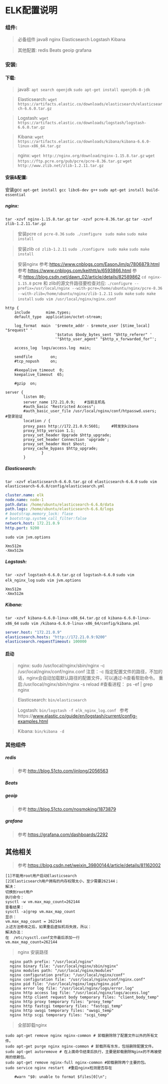 # ELK配置说明

### 组件:
> 必备组件
java8
nginx
Elasticsearch
Logstash
Kibana

> 其他配置:
redis
Beats
geoip
grafana

### 安装:
#### 下载:
> java8:
`apt search openjdk`
`sudo apt-get install openjdk-8-jdk`

> Elasticsearch:
`wget https://artifacts.elastic.co/downloads/elasticsearch/elasticsearch-6.6.0.tar.gz`

> Logstash:
`wget https://artifacts.elastic.co/downloads/logstash/logstash-6.6.0.tar.gz`

> Kibana:
`wget https://artifacts.elastic.co/downloads/kibana/kibana-6.6.0-linux-x86_64.tar.gz`

> nginx:
`wget http://nginx.org/download/nginx-1.15.8.tar.gz`
`wget https://ftp.pcre.org/pub/pcre/pcre-8.36.tar.gz`
`wget http://www.zlib.net/zlib-1.2.11.tar.gz`

#### 安装&配置:

安装gcc
`apt-get install gcc libc6-dev g++`
`sudo apt-get install build-essential`

##### nginx:
`tar -xzvf nginx-1.15.8.tar.gz`
`tar -xzvf pcre-8.36.tar.gz`
`tar -xzvf zlib-1.2.11.tar.gz`

> 安装pcre
`cd pcre-8.36`
`sudo ./configure `
`sudo make`
`sudo make install`

> 安装zlib
`cd zlib-1.2.11`
`sudo ./configure `
`sudo make`
`sudo make install`

> 安装nginx
> 参考:https://www.cnblogs.com/EasonJim/p/7806879.html
> 参考:https://www.cnblogs.com/keithtt/p/6593866.html
> 参考:https://blog.csdn.net/dawn_02/article/details/82589862
`cd nginx-1.15.8`
pcre 和 zlib的源文件路径要检查对应:
`./configure --prefix=/usr/local/nginx --with-pcre=/home/ubuntu/nginx/pcre-8.36 --with-zlib=/home/ubuntu/nginx/zlib-1.2.11`
`sudo make`
`sudo make install`
`sudo vim /usr/local/nginx/nginx.conf`
```
http {
    include       mime.types;
    default_type  application/octet-stream;

    log_format  main  '$remote_addr - $remote_user [$time_local] "$request" '
                      '$status $body_bytes_sent "$http_referer" '
                      '"$http_user_agent" "$http_x_forwarded_for"';

    access_log  logs/access.log  main;

    sendfile        on;
    #tcp_nopush     on;

    #keepalive_timeout  0;
    keepalive_timeout  65;

    #gzip  on;

server {
        listen 80;
        server_name 172.21.0.9;    #当前主机名
        #auth_basic "Restricted Access";
        #auth_basic_user_file /usr/local/nginx/conf/htpasswd.users;      #登录验证
        location / {
        proxy_pass http://172.21.0.9:5601;     #转发到kibana
        proxy_http_version 1.1;
        proxy_set_header Upgrade $http_upgrade;
        proxy_set_header Connection 'upgrade';
        proxy_set_header Host $host;
        proxy_cache_bypass $http_upgrade;
                }
        }
```




##### Elasticsearch:
`tar -xzvf elasticsearch-6.6.0.tar.gz`
`cd elasticsearch-6.6.0`
`sudo vim elasticsearch-6.6.0/config/elasticsearch.yml`
```yml
cluster.name: elk
node.name: node-1
path.data: /home/ubuntu/elasticsearch-6.6.0/data
path.logs: /home/ubuntu/elasticsearch-6.6.0/logs
# bootstrap.memory_lock: flase
# bootstrap.system_call_filter:false
network.host: 172.21.0.9
http.port: 9200
```
`sudo vim jvm.options`
```
Xms512m
-Xmx512m
```


##### Logstash:
`tar -xzvf logstash-6.6.0.tar.gz`
`cd logstash-6.6.0`
`sudo vim elk_nginx_log`
`sudo vim jvm.options`
```
Xms512m
-Xmx512m
```

##### Kibana:
`tar -xzvf kibana-6.6.0-linux-x86_64.tar.gz`
`cd kibana-6.6.0-linux-x86_64`
`sudo vim /kibana-6.6.0-linux-x86_64/config/kibana.yml`
```yml
server.host: "172.21.0.9"
elasticsearch.hosts: "http://172.21.0.9:9200"
elasticsearch.requestTimeout: 100000
```


#### 启动
> nginx:
sudo /usr/local/nginx/sbin/nginx -c /usr/local/nginx/conf/nginx.conf
注意：-c 指定配置文件的路径，不加的话，nginx会自动加载默认路径的配置文件，可以通过-h查看帮助命令。
重启:/usr/local/nginx/sbin/nginx -s reload
#查看进程：
ps -ef | grep nginx

> Elasticsearch:
`bin/elasticsearch`


> Logstash:
`bin/logstash -f elk_nginx_log.conf `
> 参考https://www.elastic.co/guide/en/logstash/current/config-examples.html

> Kibana:
`bin/kibana -d`



### 其他组件
#####  redis
> 参考:http://blog.51cto.com/jinlong/2056563
#####  Beats
#####  geoip
> 参考:http://blog.51cto.com/nosmoking/1873879
##### grafana
> 参考:https://grafana.com/dashboards/2292


## 其他相关
> 参考:https://blog.csdn.net/weixin_39800144/article/details/81162002
```
[1]不能用root用户启动Elasticsearch
[2]Elasticsearch用户拥有的内存权限太小，至少需要262144；
解决：
切换到root用户
执行命令：
sysctl -w vm.max_map_count=262144
查看结果：
sysctl -a|grep vm.max_map_count
显示：
vm.max_map_count = 262144
上述方法修改之后，如果重启虚拟机将失效，所以：
解决办法：
在  /etc/sysctl.conf文件最后添加一行
vm.max_map_count=262144
```

> nginx 安装路径
```
  nginx path prefix: "/usr/local/nginx"
  nginx binary file: "/usr/local/nginx/sbin/nginx"
  nginx modules path: "/usr/local/nginx/modules"
  nginx configuration prefix: "/usr/local/nginx/conf"
  nginx configuration file: "/usr/local/nginx/conf/nginx.conf"
  nginx pid file: "/usr/local/nginx/logs/nginx.pid"
  nginx error log file: "/usr/local/nginx/logs/error.log"
  nginx http access log file: "/usr/local/nginx/logs/access.log"
  nginx http client request body temporary files: "client_body_temp"
  nginx http proxy temporary files: "proxy_temp"
  nginx http fastcgi temporary files: "fastcgi_temp"
  nginx http uwsgi temporary files: "uwsgi_temp"
  nginx http scgi temporary files: "scgi_temp"
```

> 全部卸载nginx
```
sudo apt-get remove nginx nginx-common # 卸载删除除了配置文件以外的所有文件。
sudo apt-get purge nginx nginx-common # 卸载所有东东，包括删除配置文件。
sudo apt-get autoremove # 在上面命令结束后执行，主要是卸载删除Nginx的不再被使用的依赖包。
sudo apt-get remove nginx-full nginx-common #卸载删除两个主要的包。
sudo service nginx restart  #重启nginx检测是否存在
```

        #warn "$0: unable to format $files[0]\n";








